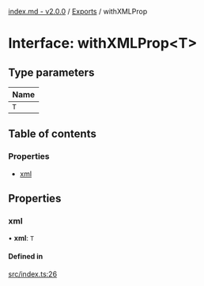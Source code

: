 [index.md - v2.0.0](../README.md) / [Exports](../modules.md) / withXMLProp

# Interface: withXMLProp<T\>

## Type parameters

| Name |
| :------ |
| `T` |

## Table of contents

### Properties

- [xml](withXMLProp.md#xml)

## Properties

### xml

• **xml**: `T`

#### Defined in

[src/index.ts:26](https://github.com/saqqdy/node-wxcrypto/blob/8f19697/src/index.ts#L26)
